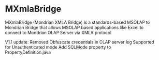 MXmlaBridge
========

MXmlaBridge (Mondrian XMLA Bridge) is a standards-based MSOLAP to Mondrian Bridge that allows MSOLAP based applications like Excel to connect to Mondrian OLAP Server via XMLA protocol. 


V1.1 update:
Removed Obfuscate credentials in OLAP server log
Supported for Unauthenticated mode
Add SQLMode property to PropertyDefinition.java
